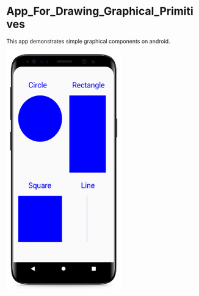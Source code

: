 # App_For_Drawing_Graphical_Primitives

This app demonstrates simple graphical components on android.

<img src="resources/graphical_primitives.png" alt="Image" width="300"/>
